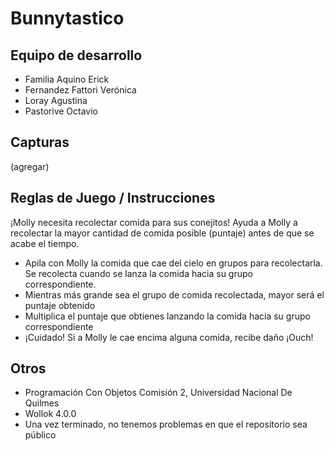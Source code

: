 # Bunnytastico

## Equipo de desarrollo

- Familia Aquino Erick
- Fernandez Fattori Verónica 
- Loray Agustina
- Pastorive Octavio

## Capturas

(agregar)

## Reglas de Juego / Instrucciones

¡Molly necesita recolectar comida para sus conejitos! Ayuda a Molly a recolectar la mayor cantidad de comida posible (puntaje) antes de que se acabe el tiempo.

- Apila con Molly la comida que cae del cielo en grupos para recolectarla. Se recolecta cuando se lanza la comida hacia su grupo correspondiente.
- Mientras más grande sea el grupo de comida recolectada, mayor será el puntaje obtenido
- Multiplica el puntaje que obtienes lanzando la comida hacia su grupo correspondiente
- ¡Cuidado! Si a Molly le cae encima alguna comida, recibe daño ¡Ouch!


## Otros

- Programación Con Objetos Comisión 2, Universidad Nacional De Quilmes
- Wollok 4.0.0
- Una vez terminado, no tenemos problemas en que el repositorio sea público

